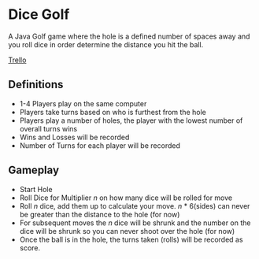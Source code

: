 # Dice Golf

A Java Golf game where the hole is a defined number of spaces away and you roll dice in order determine the distance you hit the ball.

[Trello](https://trello.com/b/rMvKnNd1/dicegame-project)

## Definitions
* 1-4 Players play on the same computer
* Players take turns based on who is furthest from the hole
* Players play a number of holes, the player with the lowest number of overall turns wins
* Wins and Losses will be recorded
* Number of Turns for each player will be recorded

## Gameplay
* Start Hole
* Roll Dice for Multiplier *n* on how many dice will be rolled for move
* Roll *n* dice, add them up to calculate your move. *n* * 6(sides) can never be greater than the distance to the hole (for now)
* For subsequent moves the *n* dice will be shrunk and the number on the dice will be shrunk so you can never shoot over the hole (for now)
* Once the ball is in the hole, the turns taken (rolls) will be recorded as score.





